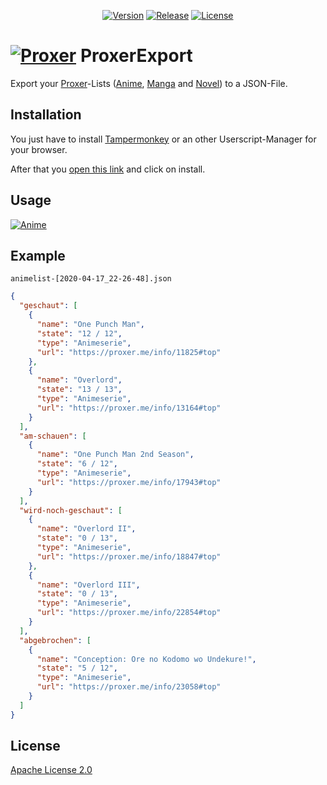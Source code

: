 <p align="center">
    <a href="https://github.com/PryosCode/ProxerExport/tags"><img src="https://img.shields.io/github/v/release/PryosCode/ProxerExport?label=Version" alt="Version"></a>
    <a href="https://github.com/PryosCode/ProxerExport/actions"><img alt="Release" src="https://github.com/PryosCode/ProxerExport/actions/workflows/release.yml/badge.svg"></a>
    <a href="https://github.com/PryosCode/ProxerExport/blob/master/LICENSE"><img src="https://img.shields.io/github/license/PryosCode/ProxerExport?label=License" alt="License"></a>
</p>

# <a href="https://github.com/PryosCode/ProxerExport/blob/master/img/proxer.png"><img src="https://github.com/PryosCode/ProxerExport/raw/master/img/proxer.png" alt="Proxer"></a> ProxerExport

Export your [Proxer](https://proxer.me)-Lists ([Anime](https://proxer.me/ucp?s=anime), [Manga](https://proxer.me/ucp?s=manga) and [Novel](https://proxer.me/ucp?s=novel)) to a JSON-File.

## Installation

You just have to install [Tampermonkey](https://www.tampermonkey.net) or an other Userscript-Manager for your browser.

After that you [open this link](https://github.com/PryosCode/ProxerExport/raw/master/ProxerExport.user.js) and click on install.

## Usage

[![Anime](https://github.com/PryosCode/ProxerExport/raw/master/img/export.png)](https://proxer.me/ucp?s=anime)

## Example

```
animelist-[2020-04-17_22-26-48].json
```

```json
{
  "geschaut": [
    {
      "name": "One Punch Man",
      "state": "12 / 12",
      "type": "Animeserie",
      "url": "https://proxer.me/info/11825#top"
    },
    {
      "name": "Overlord",
      "state": "13 / 13",
      "type": "Animeserie",
      "url": "https://proxer.me/info/13164#top"
    }
  ],
  "am-schauen": [
    {
      "name": "One Punch Man 2nd Season",
      "state": "6 / 12",
      "type": "Animeserie",
      "url": "https://proxer.me/info/17943#top"
    }
  ],
  "wird-noch-geschaut": [
    {
      "name": "Overlord II",
      "state": "0 / 13",
      "type": "Animeserie",
      "url": "https://proxer.me/info/18847#top"
    },
    {
      "name": "Overlord III",
      "state": "0 / 13",
      "type": "Animeserie",
      "url": "https://proxer.me/info/22854#top"
    }
  ],
  "abgebrochen": [
    {
      "name": "Conception: Ore no Kodomo wo Undekure!",
      "state": "5 / 12",
      "type": "Animeserie",
      "url": "https://proxer.me/info/23058#top"
    }
  ]
}
```

## License

[Apache License 2.0](https://github.com/PryosCode/ProxerExport/blob/master/LICENSE)